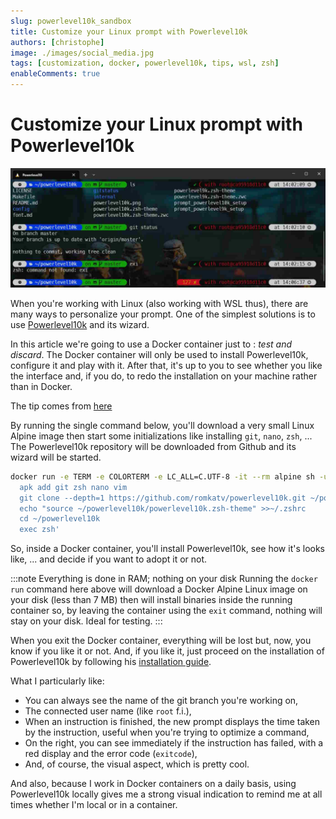```yaml
---
slug: powerlevel10k_sandbox
title: Customize your Linux prompt with Powerlevel10k
authors: [christophe]
image: ./images/social_media.jpg
tags: [customization, docker, powerlevel10k, tips, wsl, zsh]
enableComments: true
---
```

# Customize your Linux prompt with Powerlevel10k

![Customize your Linux prompt with Powerlevel10k](./images/header.jpg)

When you're working with Linux (also working with WSL thus), there are many ways to personalize your prompt. One of the simplest solutions is to use [Powerlevel10k](https://github.com/romkatv/powerlevel10k) and its wizard.

In this article we're going to use a Docker container just to : *test and discard*.  The Docker container will only be used to install Powerlevel10k, configure it and play with it. After that, it's up to you to see whether you like the interface and, if you do, to redo the installation on your machine rather than in Docker.

The tip comes from [here](https://github.com/romkatv/powerlevel10k/blob/master/README.md#try-it-in-docker)

<!-- truncate -->

By running the single command below, you'll download a very small Linux Alpine image then start some initializations like installing `git`, `nano`, `zsh`, ... The Powerlevel10k repository will be downloaded from Github and its wizard will be started.

```bash
docker run -e TERM -e COLORTERM -e LC_ALL=C.UTF-8 -it --rm alpine sh -uec '
  apk add git zsh nano vim
  git clone --depth=1 https://github.com/romkatv/powerlevel10k.git ~/powerlevel10k
  echo "source ~/powerlevel10k/powerlevel10k.zsh-theme" >>~/.zshrc
  cd ~/powerlevel10k
  exec zsh'
```

So, inside a Docker container, you'll install Powerlevel10k, see how it's looks like, ... and decide if you want to adopt it or not.

:::note Everything is done in RAM; nothing on your disk
Running the `docker run` command here above will download a Docker Alpine Linux image on your disk (less than 7 MB) then will install binaries inside the running container so, by leaving the container using the `exit` command, nothing will stay on your disk. Ideal for testing.
:::

When you exit the Docker container, everything will be lost but, now, you know if you like it or not. And, if you like it, just proceed on the installation of Powerlevel10k by following his [installation guide](https://github.com/romkatv/powerlevel10k#installation).

What I particularly like:

* You can always see the name of the git branch you're working on,
* The connected user name (like `root` f.i.),
* When an instruction is finished, the new prompt displays the time taken by the instruction, useful when you're trying to optimize a command,
* On the right, you can see immediately if the instruction has failed, with a red display and the error code (`exitcode`),
* And, of course, the visual aspect, which is pretty cool.

And also, because I work in Docker containers on a daily basis, using Powerlevel10k locally gives me a strong visual indication to remind me at all times whether I'm local or in a container.
